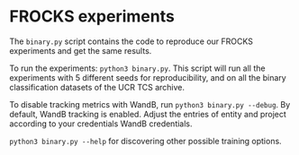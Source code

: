 # FROCKS experiments

The `binary.py` script contains the code to reproduce our FROCKS experiments and get the same results.

To run the experiments: `python3 binary.py`. 
This script will run all the experiments with 5 different seeds for reproducibility, and on all the binary classification datasets of the UCR TCS archive.

To disable tracking metrics with WandB, run `python3 binary.py --debug`. By default, WandB tracking is enabled. Adjust the entries of entity and project according to your credentials WandB credentials.

`python3 binary.py --help` for discovering other possible training options.